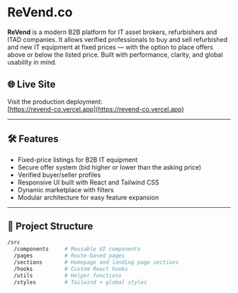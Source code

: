 # ReVend.co

**ReVend** is a modern B2B platform for IT asset brokers, refurbishers and ITAD companies. It allows verified professionals to buy and sell refurbished and new IT equipment at fixed prices — with the option to place offers above or below the listed price. Built with performance, clarity, and global usability in mind.

## 🌐 Live Site

Visit the production deployment:  
[https://revend-co.vercel.app](https://revend-co.vercel.app)

---

## 🛠️ Features

- Fixed-price listings for B2B IT equipment
- Secure offer system (bid higher or lower than the asking price)
- Verified buyer/seller profiles
- Responsive UI built with React and Tailwind CSS
- Dynamic marketplace with filters
- Modular architecture for easy feature expansion

---

## 📁 Project Structure

```bash
/src
  /components     # Reusable UI components
  /pages          # Route-based pages
  /sections       # Homepage and landing page sections
  /hooks          # Custom React hooks
  /utils          # Helper functions
  /styles         # Tailwind + global styles
